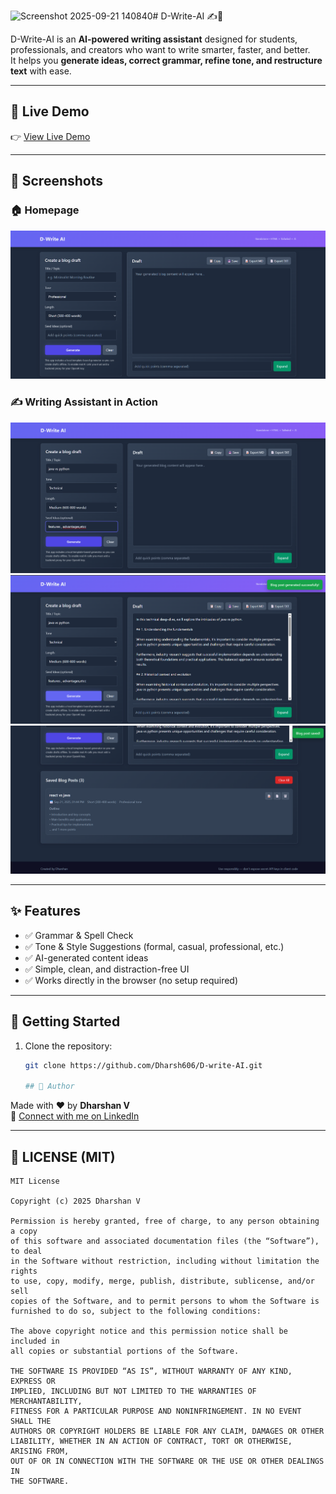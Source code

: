 <img width="1894" height="895" alt="Screenshot 2025-09-21 140840" src="https://github.com/user-attachments/assets/bd4a4434-8f98-47bb-aed6-a7726f4e7856" /># D-Write-AI ✍️🤖

D-Write-AI is an **AI-powered writing assistant** designed for students, professionals, and creators who want to write smarter, faster, and better.  
It helps you **generate ideas, correct grammar, refine tone, and restructure text** with ease.

---

## 🔗 Live Demo

👉 [View Live Demo](https://dharsh606.github.io/D-write-AI/)  

---

## 📸 Screenshots

### 🏠 Homepage
![Homepage Screenshot](screenshots/home.png)

### ✍️ Writing Assistant in Action
![Editor Screenshot](screenshots/draft.png)
![Editor Screenshot](screenshots/bloggenerated.png)
![Editor Screenshot](screenshots/saveoption.png)

---

## ✨ Features

- ✅ Grammar & Spell Check  
- ✅ Tone & Style Suggestions (formal, casual, professional, etc.)  
- ✅ AI-generated content ideas  
- ✅ Simple, clean, and distraction-free UI  
- ✅ Works directly in the browser (no setup required)  

---

## 🚀 Getting Started

1. Clone the repository:
   ```bash
   git clone https://github.com/Dharsh606/D-write-AI.git

   ## 👤 Author

Made with ❤️ by **Dharshan V**  
🔗 [Connect with me on LinkedIn](https://www.linkedin.com/in/dharshanvreddy/)

---

   ## 📜 LICENSE (MIT)  

```text
MIT License

Copyright (c) 2025 Dharshan V

Permission is hereby granted, free of charge, to any person obtaining a copy
of this software and associated documentation files (the “Software”), to deal
in the Software without restriction, including without limitation the rights
to use, copy, modify, merge, publish, distribute, sublicense, and/or sell
copies of the Software, and to permit persons to whom the Software is
furnished to do so, subject to the following conditions:

The above copyright notice and this permission notice shall be included in
all copies or substantial portions of the Software.

THE SOFTWARE IS PROVIDED “AS IS”, WITHOUT WARRANTY OF ANY KIND, EXPRESS OR
IMPLIED, INCLUDING BUT NOT LIMITED TO THE WARRANTIES OF MERCHANTABILITY,
FITNESS FOR A PARTICULAR PURPOSE AND NONINFRINGEMENT. IN NO EVENT SHALL THE
AUTHORS OR COPYRIGHT HOLDERS BE LIABLE FOR ANY CLAIM, DAMAGES OR OTHER
LIABILITY, WHETHER IN AN ACTION OF CONTRACT, TORT OR OTHERWISE, ARISING FROM,
OUT OF OR IN CONNECTION WITH THE SOFTWARE OR THE USE OR OTHER DEALINGS IN
THE SOFTWARE.
